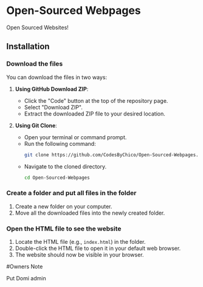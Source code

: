 # Open-Sourced Webpages

Open Sourced Websites!

## Installation

### Download the files

You can download the files in two ways:

1. **Using GitHub Download ZIP**:
   - Click the "Code" button at the top of the repository page.
   - Select "Download ZIP".
   - Extract the downloaded ZIP file to your desired location.

2. **Using Git Clone**:
   - Open your terminal or command prompt.
   - Run the following command:
     ```bash
     git clone https://github.com/CodesByChico/Open-Sourced-Webpages.git
     ```
   - Navigate to the cloned directory.
     ```bash
     cd Open-Sourced-Webpages
     ```

### Create a folder and put all files in the folder

1. Create a new folder on your computer.
2. Move all the downloaded files into the newly created folder.

### Open the HTML file to see the website

1. Locate the HTML file (e.g., `index.html`) in the folder.
2. Double-click the HTML file to open it in your default web browser.
3. The website should now be visible in your browser.

#Owners Note

Put Domi admin